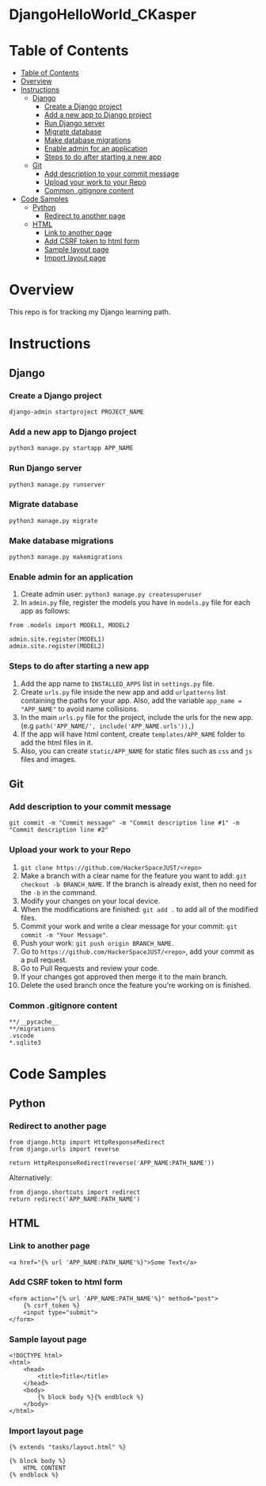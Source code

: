 # DjangoHelloWorld_CKasper

# Table of Contents
* [Table of Contents](#Table-of-Contents)
* [Overview](#overview)
* [Instructions](#instructions)
    * [Django](#django)
        * [Create a Django project](#create-a-Django-project)
        * [Add a new app to Django project](#add-a-new-app-to-Django-project)
        * [Run Django server](#run-Django-server)
        * [Migrate database](#migrate-database)
        * [Make database migrations](#Make-database-migrations)
        * [Enable admin for an application](#enable-admin-for-an-application)
        * [Steps to do after starting a new app](#Steps-to-do-after-starting-a-new-app)
    * [Git](#git)
        * [Add description to your commit message](#add-description-to-your-commit-message)
        * [Upload your work to your Repo](#upload-your-work-to-your-Repo)
        * [Common .gitignore content](#Common-.gitignore-content)
* [Code Samples](#code-samples)
    * [Python](#python)
        * [Redirect to another page](#Redirect-to-another-page)
    * [HTML](#html)
        * [Link to another page](#Link-to-another-page)
        * [Add CSRF token to html form](#Add-CSRF-token-to-html-form)
        * [Sample layout page](#Sample-layout-page)
        * [Import layout page](#Import-layout-page)

# Overview
This repo is for tracking my Django learning path.

# Instructions
## Django
### Create a Django project
```
django-admin startproject PROJECT_NAME
```

### Add a new app to Django project
```
python3 manage.py startapp APP_NAME
```

### Run Django server
```
python3 manage.py runserver
```

### Migrate database
```
python3 manage.py migrate
```

### Make database migrations
```
python3 manage.py makemigrations
```

### Enable admin for an application
1. Create admin user: `python3 manage.py createsuperuser`
1. In `admin.py` file, register the models you have in `models.py` file for each app as follows:
```
from .models import MODEL1, MODEL2

admin.site.register(MODEL1)
admin.site.register(MODEL2)
```

### Steps to do after starting a new app
1. Add the app name to `INSTALLED_APPS` list in `settings.py` file.
1. Create `urls.py` file inside the new app and add `urlpatterns` list containing the paths for your app. Also, add the variable `app_name = "APP_NAME"` to avoid name collisions.
1. In the main `urls.py` file for the project, include the urls for the new app. (e.g `path('APP_NAME/', include('APP_NAME.urls')),`)
1. If the app will have html content, create `templates/APP_NAME` folder to add the html files in it.
1. Also, you can create `static/APP_NAME` for static files such as `css` and `js` files and images.

## Git
### Add description to your commit message
```
git commit -m "Commit message" -m "Commit description line #1" -m "Commit description line #2"
```

### Upload your work to your Repo
1. `git clone https://github.com/HackerSpaceJUST/<repo>`
1. Make a branch with a clear name for the feature you want to add: `git checkout -b BRANCH_NAME`. If the branch is already exist, then no need for the `-b` in the command.
1. Modify your changes on your local device.
1. When the modifications are finished: `git add .` to add all of the modified files.
1. Commit your work and write a clear message for your commit: `git commit -m "Your Message"`.
1. Push your work: `git push origin BRANCH_NAME`.
1. Go to `https://github.com/HackerSpaceJUST/<repo>`, add your commit as a pull request.
1. Go to Pull Requests and review your code.
1. If your changes got approved then merge it to the main branch.
1. Delete the used branch once the feature you're working on is finished.

### Common .gitignore content
```
**/__pycache__
**/migrations
.vscode
*.sqlite3
```

# Code Samples
## Python
### Redirect to another page
```
from django.http import HttpResponseRedirect
from django.urls import reverse

return HttpResponseRedirect(reverse('APP_NAME:PATH_NAME'))
```
Alternatively:
```
from django.shortcuts import redirect
return redirect('APP_NAME:PATH_NAME')
```

## HTML
### Link to another page
```
<a href="{% url 'APP_NAME:PATH_NAME'%}">Some Text</a>
```

### Add CSRF token to html form
```
<form action="{% url 'APP_NAME:PATH_NAME'%}" method="post">
    {% csrf_token %}
    <input type="submit">
</form>
```
### Sample layout page
```
<!DOCTYPE html>
<html>
    <head>
        <title>Title</title>
    </head>
    <body>
        {% block body %}{% endblock %}
    </body>
</html>
```

### Import layout page
```
{% extends "tasks/layout.html" %}

{% block body %}
    HTML CONTENT
{% endblock %}
```